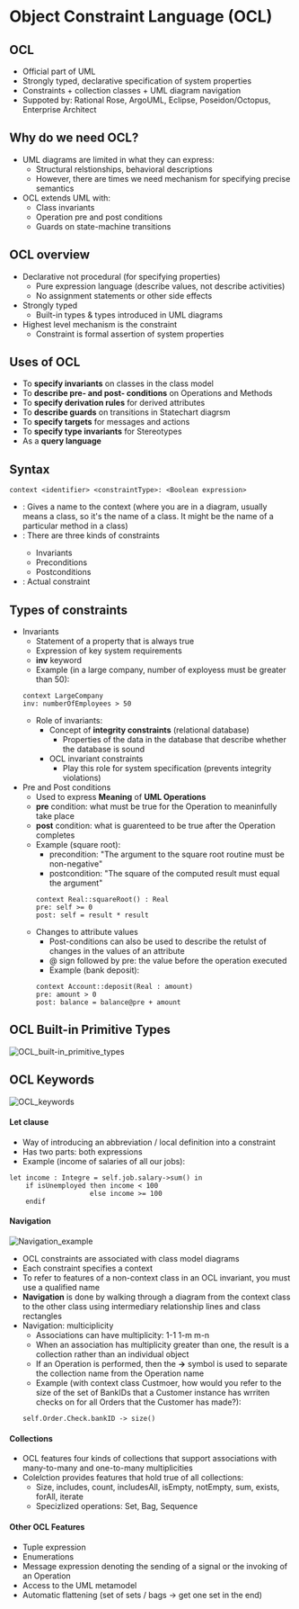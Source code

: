 # Object Constraint Language (OCL)

## OCL
- Official part of UML
- Strongly typed, declarative specification of system properties
- Constraints + collection classes + UML diagram navigation
- Suppoted by: Rational Rose, ArgoUML, Eclipse, Poseidon/Octopus, Enterprise Architect

## Why do we need OCL?
- UML diagrams are limited in what they can express:
	- Structural relstionships, behavioral descriptions
	- However, there are times we need mechanism for specifying precise semantics
- OCL extends UML with:
	- Class invariants
	- Operation pre and post conditions
	- Guards on state-machine transitions

## OCL overview
- Declarative not procedural (for specifying properties)
	- Pure expression language (describe values, not describe activities)
	- No assignment statements or other side effects
- Strongly typed
	- Built-in types & types introduced in UML diagrams
- Highest level mechanism is the constraint
	- Constraint is formal assertion of system properties

## Uses of OCL
- To **specify invariants** on classes in the class model
- To **describe pre- and post- conditions** on Operations and Methods
- To **specify derivation rules** for derived attributes
- To **describe guards** on transitions in Statechart diagrsm
- To **specify targets** for messages and actions
- To **specify type invariants** for Stereotypes
- As a **query language**

## Syntax
```
context <identifier> <constraintType>: <Boolean expression>
```
- <identifier>: Gives a name to the context (where you are in a diagram, usually means a class, so it's the name of a class. It might be the name of a particular method in a class)
- <constraintType>: There are three kinds of constraints
	- Invariants
	- Preconditions
	- Postconditions
- <Boolean expression>: Actual constraint

## Types of constraints
- Invariants
	- Statement of a property that is always true
	- Expression of key system requirements
	- **inv** keyword
	- Example (in a large company, number of exployess must be greater than 50):
	```
	context LargeCompany
	inv: numberOfEmployees > 50
	```
	- Role of invariants: 
		- Concept of **integrity constraints** (relational database)
			- Properties of the data in the database that describe whether the database is sound
		- OCL invariant constraints
			- Play this role for system specification (prevents integrity violations)
- Pre and Post conditions
	- Used to express **Meaning** of **UML Operations**
	- **pre** condition: what must be true for the Operation to meaninfully take place
	- **post** condition: what is guarenteed to be true after the Operation completes
	- Example (square root):
		- precondition: "The argument to the square root routine must be non-negative"
		- postcondition: "The square of the computed result must equal the argument"
		```
		context Real::squareRoot() : Real
		pre: self >= 0
		post: self = result * result
		```
	- Changes to attribute values
		- Post-conditions can also be used to describe the retulst of changes in the values of an attribute
		- @ sign followed by pre: the value before the operation executed
		- Example (bank deposit): 
		```
		context Account::deposit(Real : amount)
		pre: amount > 0
		post: balance = balance@pre + amount
		```

## OCL Built-in Primitive Types
![OCL_built-in_primitive_types](imgs/OCL_built-in_primitive_types.png)

## OCL Keywords
![OCL_keywords](imgs/OCL_keywords.png)

#### Let clause
- Way of introducing an abbreviation / local definition into a constraint
- Has two parts: both expressions
- Example (income of salaries of all our jobs):
```
let income : Integre = self.job.salary->sum() in
	if isUnemployed then income < 100
	                else income >= 100
	endif
```

#### Navigation
![Navigation_example](imgs/Navigation_example.png)
- OCL constraints are associated with class model diagrams
- Each constraint specifies a context
- To refer to features of a non-context class in an OCL invariant, you must use a qualified name
- **Navigation** is done by walking through a diagram from the context class to the other class using intermediary relationship lines and class rectangles
- Navigation: multiciplicity
	- Associations can have multiplicity: 1-1 1-m m-n
	- When an association has multiplicity greater than one, the result is a collection rather than an individual object
	- If an Operation is performed, then the **->** symbol is used to separate the collection name from the Operation name
	- Example (with context class Custmoer, how would you refer to the size of the set of BankIDs that a Customer instance has wrriten checks on for all Orders that the Customer has made?):
	```
	self.Order.Check.bankID -> size()
	```

#### Collections
- OCL features four kinds of collections that support associations with many-to-many and one-to-many multiplicities
- Colelction provides features that hold true of all collections:
	- Size, includes, count, includesAll, isEmpty, notEmpty, sum, exists, forAll, iterate
	- Specizlized operations: Set, Bag, Sequence

#### Other OCL Features
- Tuple expression
- Enumerations
- Message expression denoting the sending of a signal or the invoking of an Operation
- Access to the UML metamodel
- Automatic flattening (set of sets / bags -> get one set in the end)














